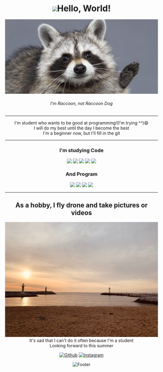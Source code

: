 <div align="center">

# <img src="https://raw.githubusercontent.com/iampavangandhi/iampavangandhi/master/gifs/Hi.gif" width="5px">Hello, World!
![Hi](./Hi.png)  
###### I'm Raccoon, not Raccoon Dog
---
I'm student who wants to be good at programming!(I'm trying ^^)😄  
I will do my best until the day I become the best  
I'm a beginner now, but I'll fill in the git    
    
---
### I'm studying Code
<img src="https://img.shields.io/badge/C++-00599C?style=for-the-badge&logo=c%2B%2B&logoColor=white">
<img src="https://img.shields.io/badge/c-%2300599C.svg?style=for-the-badge&logo=c&logoColor=white">
<img src="https://img.shields.io/badge/Java-007396?style=for-the-badge&logo=java&logoColor=white">
<img src="https://img.shields.io/badge/Python-3776AB?style=for-the-badge&logo=python&logoColor=white">
<img src="https://img.shields.io/badge/HTML5-E34F26?style=for-the-badge&logo=html5&logoColor=white">  

### And Program
  
<img src="https://img.shields.io/badge/Adobe%20Premiere%20Pro-9999FF.svg?style=for-the-badge&logo=Adobe%20Premiere%20Pro&logoColor=white">  
<img src="https://img.shields.io/badge/adobe%20photoshop-%2331A8FF.svg?style=for-the-badge&logo=adobe%20photoshop&logoColor=white">
<img src="https://img.shields.io/badge/adobe%20illustrator-%23FF9A00.svg?style=for-the-badge&logo=adobe%20illustrator&logoColor=white">
<img src="https://img.shields.io/badge/VMWare-607078?style=for-the-badge&logo=VMWare&logoColor=white">  
    
---
## As a hobby, I fly drone and take pictures or videos  
![beach](./beach.png)  
 It's sad that I can't do it often because I'm a student  
 Looking forward to this summer  

<p><a href="https://github.com/mincube12" target="_blank"><img alt="Github" src="https://img.shields.io/badge/GitHub-%2312100E.svg?&style=for-the-badge&logo=Github&logoColor=white" /></a> <a href="https://www.instagram.com/bgmin0104/" target="_blank"><img alt="Instagram" src="https://img.shields.io/badge/Instagram-E4405F.svg?&style=for-the-badge&logo=instagram&logoColor=white" /></a>
</p>
      
![Footer](https://capsule-render.vercel.app/api?type=waving&color=auto&height=200&section=footer)
